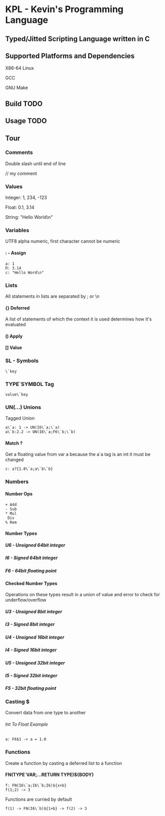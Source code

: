 # KPL - Kevin's Programming Language

## Typed/Jitted Scripting Language written in C

## Supported Platforms and Dependencies

X86-64 Linux

GCC

GNU Make

## Build TODO

## Usage TODO

## Tour

### Comments

Double slash until end of line

// my comment

### Values

Integer: 1, 234, -123

Float: 0.1, 3.14

String: "Hello World\n"

### Variables

UTF8 alpha numeric, first character cannot be numeric

#### : - Assign

```
a: 1
Π: 3.14
c: "Hello Word\n"
```

### Lists

All statements in lists are separated by ; or \n

#### {} Deferred

A list of statements of which the context it is used determines how it's evaluated

#### () Apply

#### [] Value

### SL - Symbols

```
\`key
```

### TYPE\`SYMBOL Tag

```
value\`key
```

### UN(...) Unions

Tagged Union

```
a\`a: 1 -> UN(I6\`a;\`a)
a\`b:2.2 -> UN(I6\`a;F6\`b;\`b)
```

#### Match ?

Get a floating value from var a because the a\`a tag is an int it must be changed

```
c: a?{1.0\`a;a\`b\`b}
```

### Numbers

#### Number Ops

```
+ Add
- Sub
* Mul
 Div
% Rem
```

#### Number Types

##### U6 - Unsigned 64bit integer

##### I6 - Signed 64bit integer

##### F6 - 64bit floating point

#### Checked Number Types

Operations on these types result in a union of value and error to check for underflow/overflow

##### U3 - Unsigned 8bit integer

##### I3 - Signed 8bit integer

##### U4 - Unsigned 16bit integer

##### I4 - Signed 16bit integer

##### U5 - Unsigned 32bit integer

##### I5 - Signed 32bit integer

##### F5 - 32bit floating point

### Casting $

Convert data from one type to another

###### Int To Float Example

```
a: F6$1 -> a = 1.0
```

### Functions

Create a function by casting a deferred list to a function

#### FN(TYPE\`VAR;...RETURN TYPE)${BODY}

```
f: FN(I6\`a;I6\`b;I6)${x+b}
f(1;2) -> 3
```

Functions are curried by default

```
f(1) -> FN(I6\`b)${1+b} -> f(2) -> 3
```
